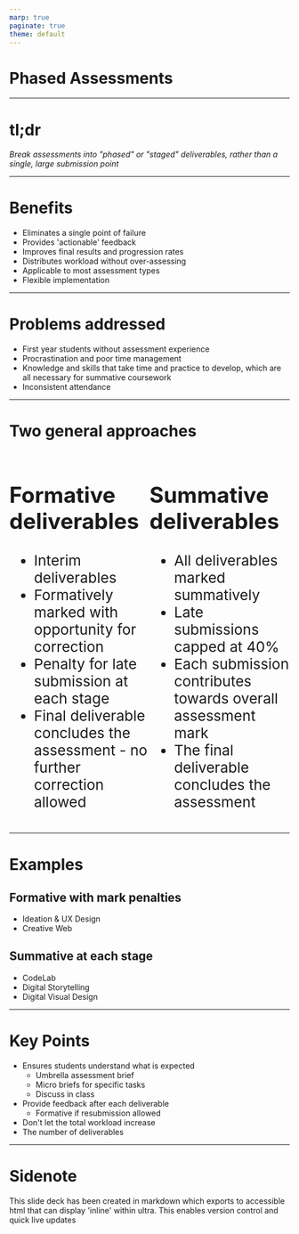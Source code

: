 ```yaml
---
marp: true
paginate: true
theme: default
---
```


<!-- _class: lead -->

# Phased Assessments
---


# tl;dr

<em>Break assessments into "phased" or "staged" deliverables, rather than a single, large submission point</em>

<!--
So what do we mean by 'Phased' or 'Staged' assessments. Essentially its taking what might otherwise be a large assessment with a single (typically end of module) submission and breaking it down into multiple staged deliverables. 

These deliverables can either be summatively marked and contribute to an overall assessment grade, or formatively reviewed to enable iterative development towards the final submission point. 
-->

---

# Benefits

- Eliminates a single point of failure
- Provides 'actionable' feedback
- Improves final results and progression rates
- Distributes workload without over-assessing
- Applicable to most assessment types
- Flexible implementation

<!--
Why do this?

The key reason is to remove a single point of failure. Large 100% assessments with a single submission point give students a single opportunity to succeed at a point where there may be limited opportunity to rectify and issues... e.g they've left it too late and cannot complete everything that is required or they've not done as well as expected and now its the end of the module with now scope to improve. 

This feeds into the next point regarding actionable feedback. With a single submission point students get feedback that will critique their work and tell them what can be improved, yet this comes at a stage where it cannot be actioned. Of course it can be actioned in future modules where similar skills are deployed, but for the current piece of work there is now means to apply the feedback afforded. With staged assessments feedback can be given incrementally allowing the student to see where they are going wrong before its too late

This then helps improve final results and progression rates. In creative computing last year 100% of the students who started in level 4 progressed to the next level of study. Every module in L4 utilises staged assessments in some form. The concern with deploying this approach is students may be overwhelmed with the number of submissions, yet based on last years evidence the opposite occurred. This could just be a fluke and be down to other factors including who is in the cohort, yet even from this years evidence ~90% of students are keeping up with the multiple submissions

Part of the success comes from distributing the students workload over the course of a semester. We all know that students will inevitably leave work until the last minute, therefore having a single submission point would mean they are leaving a lot until the last minute and likely suffer the consequences as a result. Staged deadlines force students to evenly distribute the work across the semester and break the work into smaller chunks. This can also be useful for splitting larger or more complex briefs into more manageable or easier to digest tasks, which in turn addresses critieria on many students access plans. 

The phased approach can be applied to most assessment types and is used in a variety of forms within computing including 'single' artefact development, portfolio assessments and also research or essay based assessments. This is afforded by flexible ways the approach can be implemented including using formative feedback at each phase and a summative mark at the end (but with summative penalties for missed deadlines) or summative marks at each phase contributing towards the final mark.


-->
---

# Problems addressed

- First year students without assessment experience
- Procrastination and poor time management
- Knowledge and skills that take time and practice to develop, which are all necessary for summative coursework
- Inconsistent attendance

<!-- 
What problems does this approach address

For first year students it helps ease them into university and developing experience with the assessment process. The phased approach typically means they will have an assessment due much earlier that they would otherwise. Therefore they encounter the expectations earlier and can learn from mistakes much earlier and hopefully before its too late.

Due to the distributed workload phased assessments help with poor time management. As already noted students typically leave things to last minute or will only focus on a single deadline at a time. Phased assessments force students to chunk up the assessment and work on it incrementally over the course of the module, more in line with our expectations of how they work

Critically the phased approach also helps ensure students are developing the core skills they need in a timely manner. Within computing many of the skills we expect students to have take time to develop and build from a previous understanding of content taught earlier in the module. The phased approach ensures students are building the required skills before they move onto move complex topics. As tutors it also helps us identify those who might be struggling and need extra support before its too late. In certain instances it also makes sure students have completed certain objectives that are required for the next set of material, for example they've developed a user registration system for their website before taught content on authenticating user posts is delivered so they can make the connections

Inconsistent attendance - Dave what do you mean here?
-->

---

<style scoped>

.row {
  display: grid;
  grid-template-columns: 1fr 1fr; /* Consider these numbers to be a ratio, i.e. there will be two columns sized 1:1. `2fr 1fr` would result in two columns in a 2:1 ratio */
  font-size: 26px;
}
</style>

<!-- _class: twos -->
# Two general approaches

<div class="row">

<div class="col">

## Formative deliverables

- Interim deliverables
- Formatively marked with opportunity for correction
- Penalty for late submission at each stage
- Final deliverable concludes the assessment - no further correction allowed

</div>

<div class="col">

## Summative deliverables
 - All deliverables marked summatively
 - Late submissions capped at 40%
 - Each submission contributes towards overall assessment mark
 - The final deliverable concludes the assessment

</div>
</div>

---
# Examples

## Formative with mark penalties

- Ideation & UX Design
- Creative Web

## Summative at each stage

- CodeLab
- Digital Storytelling
- Digital Visual Design

<!--
In terms of how this is deployed in computing here are a few examples

Formative with mark penalites (e.g. they have staged submission points and get formative feedback at each stage with a summative mark given at the end of the module. However there are mark penalties for missing a submission point).

Ideation - Ensures iterative development and allows students to improve their work before the deadline as per the benefits of the iterative design cycle

Creative Web - ensures students have foundational functionality for their projects before new features and techniques are introduced

Summative at each stage (e.g. each submission point is marked and contributes to the final assessment mark)

- CodeLab breaks the assessment down into manageable chunks to afford time management. Allows tutors to spot students who are struggling and address misunderstanding before more complex techniques are introduced. Allows students to identify common mistakes, misconceptions and address these in the next submission rather than maintaining bad habits throughout
This has been successful in maintaining a high pass rate for a programming module. Typically those who fail are those who do not engage full stop. The evidence of time management in this instance is apparent from this years experience where in our second year CodeLab module I reverted to a single deadline and witnessed numerous students working on the first exercises the day before the deadline rather than wrapping up the final exercise. 
- Digital Storytelling and Digital Visual Design are both portfolio assessments which consist of several smaller briefs. The phased approach again helps manage time, breaks the assessment into smaller more managable tasks and provides actionable feedback students can take forward into the next assessment.

-->

---

# Key Points

- Ensures students understand what is expected
    - Umbrella assessment brief
    - Micro briefs for specific tasks
    - Discuss in class
- Provide feedback after each deliverable
    - Formative if resubmission allowed
- Don't let the total workload increase
- The number of deliverables


<!--
In summary this approach enables students to understand what is expected, to address issues before a single point of failure and break down complex assessments into smaller tasks

Feedback offered after each stage provides actions to improve work and this can be either summative or formative in how its applied.

Whilst the number of deadlines increases for the students it is important to ensure the overall level of work is not increased for both students and tutors

Ensure the overall number of deliverables is not excessive


-->
---

# Sidenote

This slide deck has been created in markdown which exports to accessible html that can display 'inline' within ultra. This enables version control and quick live updates
